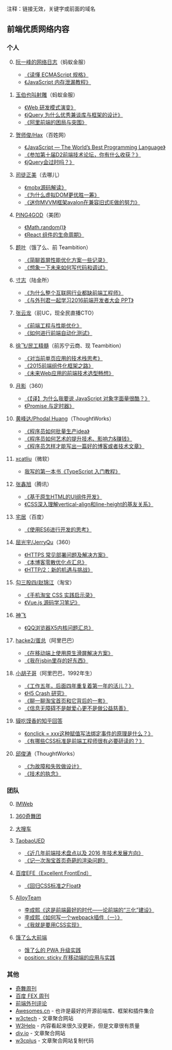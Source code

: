 注释：链接无效，关键字或前面的域名
## 前端优质网络内容
### 个人
0. [阮一峰的网络日志](http://www.ruanyifeng.com/blog/javascript/)（蚂蚁金服）
    -  [《读懂 ECMAScript 规格》](http://www.ruanyifeng.com/blog/2015/11/ecmascript-specification.html)
    -  [《JavaScript 内存泄漏教程》](http://www.ruanyifeng.com/blog/2017/04/memory-leak.html)
 
0. [玉伯也叫射雕](https://github.com/lifesinger/blog/issues?q=is%3Aissue+is%3Aopen+sort%3Aupdated-desc)（蚂蚁金服）
    - [《Web 研发模式演变》](https://github.com/lifesinger/blog/issues/184)
    - [《jQuery 为什么优秀兼谈库与框架的设计》](https://github.com/lifesinger/blog/issues/114)
    - [《阿里前端的困局与突围》](https://github.com/lifesinger/blog/issues/141)
 
0. [贺师俊/Hax](https://github.com/hax/hax.github.com/issues)（百姓网）
    - [《JavaScript — The World’s Best Programming Language》](http://johnhax.net/2015/js-the-best/)
    - [《参加第十届D2前端技术论坛，你有什么收获？》](https://www.zhihu.com/question/38637676/answer/77889487)
    - [《jQuery会过时吗？》](https://www.zhihu.com/question/34892985/answer/60466608)
 
0. [司徒正美](http://www.cnblogs.com/rubylouvre/)（去哪儿）
    - [《mobx源码解读》](http://www.cnblogs.com/rubylouvre/p/6058045.html)
    - [《为什么虚拟DOM更优胜一筹》](http://www.cnblogs.com/rubylouvre/p/5012458.html) 
    - [《迷你MVVM框架avalon在兼容旧式IE做的努力》](http://www.cnblogs.com/rubylouvre/p/3598133.html)
 
0. [PING4GOD](http://pinggod.com/)（美团）
    - [《Math.random()》](http://pinggod.com/2016/Math-random/)
    - [《React 组件的生命周期》](http://pinggod.com/2015/React-%E7%BB%84%E4%BB%B6%E7%9A%84%E7%94%9F%E5%91%BD%E5%91%A8%E6%9C%9F/)
 
0. [题叶](https://segmentfault.com/u/jiyinyiyong/articles)（饿了么、前 Teambition）
    - [《简聊首屏性能优化方案一些记录》](https://segmentfault.com/a/1190000004287098) 
    - [《想象一下未来如何写代码和调试》](https://segmentfault.com/a/1190000003840866)
 
0. [寸志](https://www.zhihu.com/people/stein.cun/posts)（陆金所）
    - [《为什么整个互联网行业都缺前端工程师》](https://zhuanlan.zhihu.com/p/20598089)
    - [《与外刊君一起学习2016前端开发者大会 PPT》](https://zhuanlan.zhihu.com/p/20662724)
 
0. [张云龙](https://github.com/fouber/blog)（前UC，现全民直播CTO） 
    - [《前端工程与性能优化》](https://github.com/fouber/blog/issues/3) 
    - [《如何进行前端自动化测试》](https://github.com/fouber/blog/issues/7)
 
0. [徐飞/民工精髓](https://github.com/xufei/blog)（前苏宁云商、现 Teambition）
    - [《对当前单页应用的技术栈思考》](https://github.com/xufei/blog/issues/37)
    - [《2015前端组件化框架之路》](https://github.com/xufei/blog/issues/19) 
    - [《未来Web应用的前端技术选型畅想》](https://github.com/xufei/blog/issues/24)
 
0. [月影](https://www.h5jun.com/archives/)（360）
    - [《【译】为什么我要说 JavaScript 对象字面量很酷？》](https://www.h5jun.com/post/why-object-literals-in-javascript-are-cool.html)
    - [《Promise 与定时器》](https://www.h5jun.com/post/wait-promise.html)
 
0. [黄峰达/Phodal Huang](https://github.com/phodal/articles/issues)（ThoughtWorks）
    - [《程序员如何批量生产idea》](https://www.phodal.com/blog/how-to-create-ideas/)  
    - [《程序员如何艺术的提升技术、影响力&赚钱》](https://www.phodal.com/blog/how-to-make-money-and-improve-impact/)  
    - [《程序员怎样才能写出一篇好的博客或者技术文章》](https://www.phodal.com/blog/programmer-how-to-write-a-good-article/)
 
0. [xcatliu](http://blog.xcatliu.com/tags/JavaScript/)（微软）
    - [我写的第一本书《TypeScript 入门教程》](http://blog.xcatliu.com/2017/01/17/my_first_book/)
 
0. [张鑫旭](http://www.zhangxinxu.com/wordpress/)（腾讯）
    - [《基于原生HTML的UI组件开发》](http://www.zhangxinxu.com/wordpress/2016/01/development-of-ui-components-based-on-native-html/) 
    - [《CSS深入理解vertical-align和line-height的基友关系》](http://www.zhangxinxu.com/wordpress/2015/08/css-deep-understand-vertical-align-and-line-height/)
 
0. [宅居](http://otakustay.com/)（百度）
    - [《使用ES6进行开发的思考》](http://otakustay.com/es6-develop-overview/) 
 
0. [屈光宇/JerryQu](https://imququ.com/post/series.html)（360）
    - [《HTTPS 常见部署问题及解决方案》](https://imququ.com/post/troubleshooting-https.html)
    - [《本博客零散优化点汇总》](https://imququ.com/post/summary-of-my-blog-optimization.html) 
    - [《HTTP/2：新的机遇与挑战》](https://imququ.com/post/http2-new-opportunities-and-challenges.html)
 
0. [勾三股四/赵锦江](http://jiongks.name/)（淘宝）
    - [《手机淘宝 CSS 实践启示录》](http://jiongks.name/slides/css-memos/)
    - [《Vue.js 源码学习笔记》](http://jiongks.name/blog/vue-code-review/)
 
0. [神飞](https://www.qianduan.net/)
    - [《QQ浏览器X5内核问题汇总》](https://www.qianduan.net/qqliu-lan-qi-x5nei-he-wen-ti-hui-zong/)
 
0. [hacke2/蛋总](http://www.hacke2.cn/posts/)（阿里巴巴）
    - [《在移动端上使用原生滑屏解决方案》](http://www.hacke2.cn/scroll-in-uc/)
    - [《我在jsbin里存的好东西》](http://www.hacke2.cn/share-jsbin/)
 
0. [小胡子哥](http://barretlee.com/entry/)（阿里巴巴，1992年生）
    - [《工作五年，后面四年重复着第一年的活儿？》](http://barretlee.com/blog/2016/07/21/donnot-repeat-yourself/)
    - [《H5 Crash 研究》](http://barretlee.com/blog/2016/05/30/h5-crash-research/)
    - [《聊一聊淘宝首页和它背后的一套》](http://barretlee.com/blog/2016/06/02/thing-about-taobao-homepage/)
    - [《信息无障碍不是献爱心更不是做公益慈善》](http://barretlee.com/blog/2016/02/28/step-in-aria/)
 
0. [貘吃馍香的知乎回答](https://www.zhihu.com/people/tapir/answers)
    - [《onclick = xxx这种赋值写法绑定事件的原理是什么？》](https://www.zhihu.com/question/43728074/answer/96396431)
    - [《有哪些CSS标准是前端工程师很有必要研读的？》](https://www.zhihu.com/question/41191048/answer/90058208)
    
0. [邱俊涛](http://icodeit.org/blog/archives/)（ThoughtWorks）
    - [《为故障和失败做设计》](http://icodeit.org/2016/05/design-for-failure/)
    - [《技术的执念》](http://icodeit.org/2016/02/pitfall-of-technology/)
 
### 团队
0. [IMWeb](http://imweb.io/)
0. [360奇舞团](http://www.75team.com/)
0. [大搜车](http://f2e.souche.com/blog/)
0. [TaobaoUED](http://taobaofed.org/categories/Web开发/)
    - [《近几年前端技术盘点以及 2016 年技术发展方向》](http://taobaofed.org/blog/2016/01/04/font-end-tech-inventory/)
    - [《记一次淘宝首页奇葩的渲染问题》](http://taobaofed.org/blog/2015/11/23/a-strange-bug-research-at-taobao-home-page/)
 
0. [百度EFE（Excellent FrontEnd）](http://efe.baidu.com/)
    - [《回归CSS标准之Float》](http://efe.baidu.com/blog/float/)
 
0. [AlloyTeam](http://www.alloyteam.com/)
    - [李成熙《这是前端最好的时代——论前端的“三化”建设》](https://github.com/lcxfs1991/blog/issues/3)
    - [李成熙《如何写一个webpack插件（一）》](https://github.com/lcxfs1991/blog/issues/1)
    - [《我就是要用CSS实现》](http://www.alloyteam.com/2016/01/let-see-css-world/)
 
0. [饿了么大前端](https://fe.ele.me/)
   - [饿了么的 PWA 升级实践](https://zhuanlan.zhihu.com/p/27853228)
   - [position: sticky 在移动端的应用与实践](https://fe.ele.me/position-sticky-zai-yi-dong-duan-de-ying-yong-yu-shi-jian/)
 
 
### 其他
- [奇舞周刊](http://www.75team.com/weekly/)
- [百度 FEX 周刊](http://fex.baidu.com/weekly/)
- [前端外刊评论](http://qianduan.guru/)
- [Awesomes.cn](https://www.awesomes.cn/) - 也许是最好的开源前端库、框架和插件集合
- [w3ctech](http://www.w3ctech.com/) - 文章聚合网站
- [W3Help](http://w3help.org/zh-cn/home/compatibility.html) - 内容看起来很久没更新，但是文章很有质量
- [div.io](http://div.io/#/welcome) - 文章聚合网站
- [w3cplus](http://www.w3cplus.com/) - 文章聚合网站复制代码

